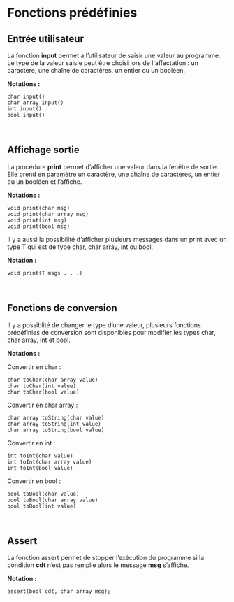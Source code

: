 # Fonctions prédéfinies

## Entrée utilisateur

La fonction **input** permet à l’utilisateur de saisir une valeur au programme. 
Le type de la valeur saisie peut être choisi lors de l'affectation : un caractère, une chaîne de caractères, un entier ou un booléen.

**Notations :**

```
char input()
char array input()
int input()
bool input()
```


&nbsp;
## Affichage sortie

La procédure **print** permet d’afficher une valeur dans la fenêtre de sortie. 
Elle prend en paramètre un caractère, une chaîne de caractères, un entier ou un booléen et l’affiche.


**Notations :**

```
void print(char msg)
void print(char array msg)
void print(int msg)
void print(bool msg)
```

Il y a aussi la possibilité d’afficher plusieurs messages dans un print 
avec un type T qui est de type char, char array, int ou bool.


**Notation :**

    void print(T msgs . . .)


&nbsp;
## Fonctions de conversion

Il y a possiblité de changer le type d’une valeur, plusieurs fonctions prédéfinies de conversion sont disponibles 
pour modifier les types char, char array, int et bool.

**Notations :**  

Convertir en char :
```Convertir en char :
char toChar(char array value)
char toChar(int value)
char toChar(bool value)
```
Convertir en char array :
```
char array toString(char value)
char array toString(int value)
char array toString(bool value)
```
Convertir en int :
```
int toInt(char value)
int toInt(char array value)
int toInt(bool value)
```
Convertir en bool :
```
bool toBool(char value)
bool toBool(char array value)
bool toBool(int value)
```


&nbsp;
## Assert

La fonction assert permet de stopper l’exécution du programme si la condition **cdt** n’est pas remplie 
alors le message **msg** s’affiche.

**Notation :**

    assert(bool cdt, char array msg); 
